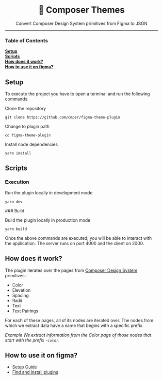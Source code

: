 <div align="center">
<h1>🎨 Composer Themes</h1>

<p>Convert Composer Design System primitives from Figma to JSON</p>

</div>

<hr />

### Table of Contents

**[Setup](#setup)**<br>
**[Scripts](#scripts)**<br>
**[How does it work?](#how-does-it-work)**<br>
**[How to use it on figma?](#how-to-use-it-on-figma)**<br>

## Setup

To execute the project you have to open a terminal and run the following commands:

Clone the repository

```
git clone https://github.com/cmpsr/figma-theme-plugin
```

Change to plugin path

```
cd figma-theme-plugin
```

Install node dependencies

```
yarn install
```

## Scripts

### Execution

Run the plugin locally in development mode

```
yarn dev
```

### Build

Build the plugin locally in production mode

```
yarn build
```

Once the above commands are executed, you will be able to interact with the application. The server runs on port 4000 and the client on 3000.

## How does it work?

The plugin iterates over the pages from [Composer Design System](https://www.figma.com/file/ewqGU2UQxmYiO8JWaRawP0/Composer---Design-System?node-id=809%3A9938) primitives:

- Color
- Elevation
- Spacing
- Radii
- Text
- Text Pairings

For each of these pages, all of its nodes are iterated over. The nodes from which we extract data have a name that begins with a specific prefix.

_Example_
_We extract information from the Color page of those nodes that start with the prefix <code>-color</code>._

## How to use it on figma?

- [Setup Guide](https://www.figma.com/plugin-docs/setup/)
- [Find and install plugins](https://help.figma.com/hc/en-us/articles/360040450413-Find-and-install-plugins)
